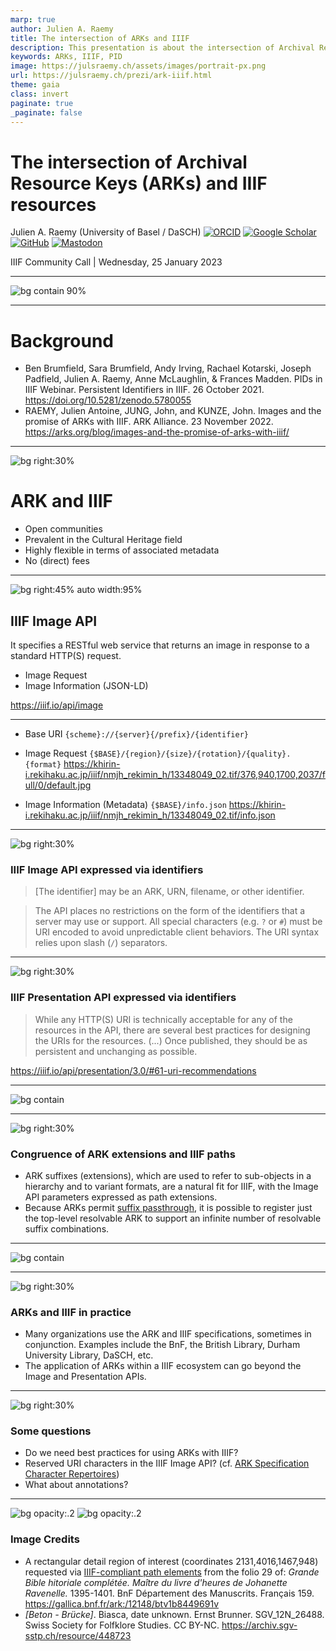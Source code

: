 ```yaml
---
marp: true
author: Julien A. Raemy
title: The intersection of ARKs and IIIF
description: This presentation is about the intersection of Archival Resource Keys (ARKs) and IIIF resources
keywords: ARKs, IIIF, PID
image: https://julsraemy.ch/assets/images/portrait-px.png
url: https://julsraemy.ch/prezi/ark-iiif.html
theme: gaia
class: invert
paginate: true
_paginate: false
---
```


<!-- _class: lead -->

#  The intersection of Archival Resource Keys (ARKs) and IIIF resources
Julien A. Raemy (University of Basel / DaSCH)
[![ORCID](https://img.shields.io/static/v1?label=ORCID&message=0000-0002-4711-5759&color=A6CE39&logo=orcid)](https://orcid.org/0000-0002-4711-5759) [![Google Scholar](https://img.shields.io/static/v1?label=Google%20Scholar&message=Julien%20A.%20Raemy&color=4285F4&logo=googlescholar)](https://scholar.google.ch/citations?user=pGROUG0AAAAJ&hl) [![GitHub](https://img.shields.io/static/v1?label=GitHub&message=julsraemy&color=181717&logo=github)](https://github.com/julsraemy) [![Mastodon](https://img.shields.io/static/v1?label=Mastodon&message=@julsraemy@hcommons.social&color=6364FF&logo=mastodon)](https://hcommons.social/@julsraemy)

IIIF Community Call | Wednesday, 25 January 2023

--- 

![bg contain 90%](https://gallica.bnf.fr/iiif/ark:%2F12148%2Fbtv1b8449691v%2Ff29/2131,4016,1467,948/full/0/default.jpg)

---

# Background

- Ben Brumfield, Sara Brumfield, Andy Irving, Rachael Kotarski, Joseph Padfield, Julien A. Raemy, Anne McLaughlin, & Frances Madden. PIDs in IIIF Webinar. Persistent Identifiers in IIIF. 26 October 2021. https://doi.org/10.5281/zenodo.5780055
- RAEMY, Julien Antoine, JUNG, John, and KUNZE, John. Images and the promise of ARKs with IIIF. ARK Alliance. 23 November 2022. https://arks.org/blog/images-and-the-promise-of-arks-with-iiif/

---

![bg right:30%](https://sipi.participatory-archives.ch/SGV_12/SGV_12N_26488.jp2/full/960,/0/default.jpg)

# <!-- fit --> ARK and IIIF

- Open communities
- Prevalent in the Cultural Heritage field
- Highly flexible in terms of associated metadata
- No (direct) fees

<!-- footer: 'Julien A. Raemy | ARKs and IIIF' -->

---

![bg right:45% auto width:95%](https://iiif.io/api/image/3.0/img/transformation.png)

## IIIF Image API

It specifies a RESTful web service that returns an image in response to a standard HTTP(S) request.
- Image Request
- Image Information (JSON-LD)

https://iiif.io/api/image

---

- Base URI
`{scheme}://{server}{/prefix}/{identifier}`

- Image Request
`{$BASE}/{region}/{size}/{rotation}/{quality}.{format}`
https://khirin-i.rekihaku.ac.jp/iiif/nmjh_rekimin_h/13348049_02.tif/376,940,1700,2037/full/0/default.jpg

- Image Information (Metadata)
`{$BASE}/info.json`
https://khirin-i.rekihaku.ac.jp/iiif/nmjh_rekimin_h/13348049_02.tif/info.json

---

![bg right:30%](https://sipi.participatory-archives.ch/SGV_12/SGV_12N_26488.jp2/full/960,/0/default.jpg)

### IIIF Image API expressed via identifiers

> [The identifier] may be an ARK, URN, filename, or other identifier.

> The API places no restrictions on the form of the identifiers that a server may use or support. All special characters (e.g. `?` or `#`) must be URI encoded to avoid unpredictable client behaviors. The URI syntax relies upon slash (`/`) separators.

<!-- URI Syntax (part 2) - Identifiers (part 3) -->

---

![bg right:30%](https://sipi.participatory-archives.ch/SGV_12/SGV_12N_26488.jp2/full/960,/0/default.jpg)

### IIIF Presentation API expressed via identifiers

> While any HTTP(S) URI is technically acceptable for any of the resources in the API, there are several best practices for designing the URIs for the resources. (...) Once published, they should be as persistent and unchanging as possible.

https://iiif.io/api/presentation/3.0/#61-uri-recommendations


---

![bg contain](https://julsraemy.ch/prezi/assets/ARK_anatomy_IIIF_syntax.png)

---

![bg right:30%](https://sipi.participatory-archives.ch/SGV_12/SGV_12N_26488.jp2/full/960,/0/default.jpg)

### Congruence of ARK extensions and IIIF paths

- ARK suffixes (extensions), which are used to refer to sub-objects in a hierarchy and to variant formats, are a natural fit for IIIF, with the Image API parameters expressed as path extensions.
- Because ARKs permit [suffix passthrough](https://n2t.net/e/suffix_passthrough.html), it is possible to register just the top-level resolvable ARK to support an infinite number of resolvable suffix combinations.

---

![bg contain](https://n2t.net/e/images/learn_spt_in_action.gif)

<!-- Suffix Passthrough makes every ARK the root of its own "namespace". Any provider-added (or user-added) suffix, which is a common way to form sub-object identifiers, will be passed through to the stored target object. For example, a dataset with X component parts and just this one "ancestor" ARK, -->

---

![bg right:30%](https://sipi.participatory-archives.ch/SGV_12/SGV_12N_26488.jp2/full/960,/0/default.jpg)

### ARKs and IIIF in practice

- Many organizations use the ARK and IIIF specifications, sometimes in conjunction. Examples include the BnF, the British Library, Durham University Library, DaSCH, etc.
- The application of ARKs within a IIIF ecosystem can go beyond the Image and Presentation APIs.

---

![bg right:30%](https://sipi.participatory-archives.ch/SGV_12/SGV_12N_26488.jp2/full/960,/0/default.jpg)

### Some questions

 - Do we need best practices for using ARKs with IIIF?
 - Reserved URI characters in the IIIF Image API? (cf. [ARK Specification Character Repertoires](https://www.ietf.org/archive/id/draft-kunze-ark-36.html#name-character-repertoires))
 - What about annotations?

---


![bg opacity:.2](https://gallica.bnf.fr/iiif/ark:/12148/btv1b8449691v/f29/2131,4016,1467,948/full/0/default.jpg)
![bg opacity:.2](https://sipi.participatory-archives.ch/SGV_12/SGV_12N_26488.jp2/full/960,/0/default.jpg)

### Image Credits
- A rectangular detail region of interest (coordinates 2131,4016,1467,948) requested via [IIIF-compliant path elements](https://gallica.bnf.fr/iiif/ark:/12148/btv1b8449691v/f29/2131,4016,1467,948/full/0/default.jpg) from the folio 29 of: _Grande Bible hitoriale complétée. Maître du livre d'heures de Johanette Ravenelle._ 1395-1401. BnF Département des Manuscrits. Français 159. https://gallica.bnf.fr/ark:/12148/btv1b8449691v
- _[Beton - Brücke]_. Biasca, date unknown. Ernst Brunner. SGV_12N_26488. Swiss Society for Folfklore Studies. CC BY-NC. https://archiv.sgv-sstp.ch/resource/448723